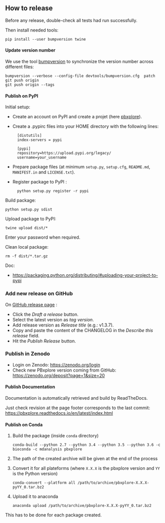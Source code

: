 ## How to release

Before any release, double-check all tests had run successfully.

Then install needed tools:

    pip install --user bumpversion twine


#### Update version number

We use the tool [bumpversion](https://github.com/peritus/bumpversion) to synchronize the version number
across different files:

    bumpversion --verbose --config-file devtools/bumpversion.cfg  patch
    git push origin
    git push origin --tags

#### Publish on PyPI

Initial setup:

- Create an account on PyPI and create a projet (here [pbxplore](https://pypi.python.org/pypi/pbxplore)).

- Create a .pypirc files into your HOME directory with the following lines:

        [distutils]
        index-servers = pypi

        [pypi]
        repository=https://upload.pypi.org/legacy/
        username=your_username

- Prepare package files (at minimum `setup.py`, `setup.cfg`, `README.md`, `MANIFEST.in` and `LICENSE.txt`).

- Register package to PyPI :

        python setup.py register -r pypi

Build package:

    python setup.py sdist

Upload package to PyPI:

    twine upload dist/*

Enter your password when required.

Clean local package:

    rm -f dist/*.tar.gz

Doc:

- https://packaging.python.org/distributing/#uploading-your-project-to-pypi


### Add new release on GitHub

On [GitHub release page](https://github.com/pierrepo/PBxplore/releases) :

- Click the *Draft a release* button.
- Select the latest version as *tag version*.
- Add release version as *Release title* (e.g.: v1.3.7).
- Copy and paste the content of the CHANGELOG in the *Describe this release* field.
- Hit the *Publish Release* button.


### Publish in Zenodo 

- Login on Zenodo: <https://zenodo.org/login>
- Check new PBxplore version coming from GitHub: <https://zenodo.org/deposit?page=1&size=20>


#### Publish Documentation

Documentation is automatically retrieved and build by ReadTheDocs.

Just check revision at the page footer corresponds to the last commit: 
<https://pbxplore.readthedocs.io/en/latest/index.html>


#### Publish on Conda


1. Build the package (inside `conda` directory)

    `conda-build --python 2.7 --python 3.4 --python 3.5 --python 3.6 -c bioconda -c mdanalysis pbxplore`


2. The path of the created archive will be given at the end of the process


3. Convert it for all plateforms (where `X.X.X` is the pbxplore version and `YY` is the Python version)

    `conda-convert --platform all /path/to/archive/pbxplore-X.X.X-pyYY_0.tar.bz2`


4. Upload it to anaconda

    `anaconda upload /path/to/archive/pbxplore-X.X.X-pyYY_0.tar.bz2`


This has to be done for each package created.
